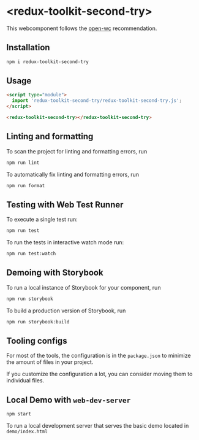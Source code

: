 # \<redux-toolkit-second-try>

This webcomponent follows the [open-wc](https://github.com/open-wc/open-wc) recommendation.

## Installation

```bash
npm i redux-toolkit-second-try
```

## Usage

```html
<script type="module">
  import 'redux-toolkit-second-try/redux-toolkit-second-try.js';
</script>

<redux-toolkit-second-try></redux-toolkit-second-try>
```

## Linting and formatting

To scan the project for linting and formatting errors, run

```bash
npm run lint
```

To automatically fix linting and formatting errors, run

```bash
npm run format
```

## Testing with Web Test Runner

To execute a single test run:

```bash
npm run test
```

To run the tests in interactive watch mode run:

```bash
npm run test:watch
```

## Demoing with Storybook

To run a local instance of Storybook for your component, run

```bash
npm run storybook
```

To build a production version of Storybook, run

```bash
npm run storybook:build
```


## Tooling configs

For most of the tools, the configuration is in the `package.json` to minimize the amount of files in your project.

If you customize the configuration a lot, you can consider moving them to individual files.

## Local Demo with `web-dev-server`

```bash
npm start
```

To run a local development server that serves the basic demo located in `demo/index.html`
